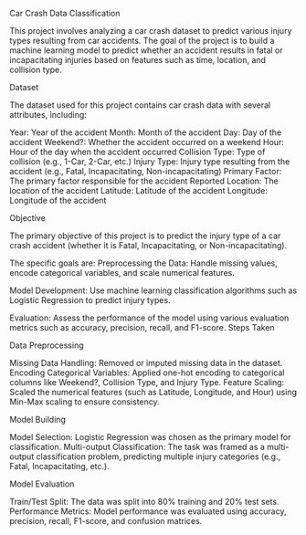Car Crash Data Classification

This project involves analyzing a car crash dataset to predict various injury types resulting from car accidents. The goal of the project is to build a machine learning model to predict whether an accident results in fatal or incapacitating injuries based on features such as time, location, and collision type.

Dataset

The dataset used for this project contains car crash data with several attributes, including:

Year: Year of the accident
Month: Month of the accident
Day: Day of the accident
Weekend?: Whether the accident occurred on a weekend
Hour: Hour of the day when the accident occurred
Collision Type: Type of collision (e.g., 1-Car, 2-Car, etc.)
Injury Type: Injury type resulting from the accident (e.g., Fatal, Incapacitating, Non-incapacitating)
Primary Factor: The primary factor responsible for the accident
Reported Location: The location of the accident
Latitude: Latitude of the accident
Longitude: Longitude of the accident

Objective

The primary objective of this project is to predict the injury type of a car crash accident (whether it is Fatal, Incapacitating, or Non-incapacitating).

The specific goals are:
Preprocessing the Data: Handle missing values, encode categorical variables, and scale numerical features.

Model Development: Use machine learning classification algorithms such as Logistic Regression to predict injury types.

Evaluation: Assess the performance of the model using various evaluation metrics such as accuracy, precision, recall, and F1-score.
Steps Taken

Data Preprocessing
   
Missing Data Handling: Removed or imputed missing data in the dataset.
Encoding Categorical Variables: Applied one-hot encoding to categorical columns like Weekend?, Collision Type, and Injury Type.
Feature Scaling: Scaled the numerical features (such as Latitude, Longitude, and Hour) using Min-Max scaling to ensure consistency.

Model Building

Model Selection: Logistic Regression was chosen as the primary model for classification.
Multi-output Classification: The task was framed as a multi-output classification problem, predicting multiple injury categories (e.g., Fatal, Incapacitating, etc.).

Model Evaluation

Train/Test Split: The data was split into 80% training and 20% test sets.
Performance Metrics: Model performance was evaluated using accuracy, precision, recall, F1-score, and confusion matrices.

